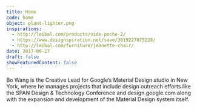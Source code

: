 ```yaml
---
title: Home
code: home
object: plant-lighter.png
inspirations:
  - http://leibal.com/products/vide-poche-2/
  - https://www.designspiration.net/save/3619227075228/
  - http://leibal.com/furniture/jeanette-chair/
date: 2017-09-27
draft: false
showFeaturedContent: false
---
```


Bo Wang is the Creative Lead for Google’s Material Design studio in New York, where he manages projects that include design outreach efforts like the SPAN Design & Technology Conference and design.google.com along with the expansion and development of the Material Design system itself.

